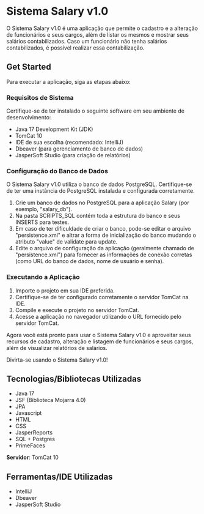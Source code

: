 # Sistema Salary v1.0

O Sistema Salary v1.0 é uma aplicação que permite o cadastro e a alteração de funcionários e seus cargos, além de listar os mesmos e mostrar seus salários contabilizados. Caso um funcionário não tenha salários contabilizados, é possível realizar essa contabilização.

## Get Started

Para executar a aplicação, siga as etapas abaixo:

### Requisitos de Sistema

Certifique-se de ter instalado o seguinte software em seu ambiente de desenvolvimento:

- Java 17 Development Kit (JDK)
- TomCat 10
- IDE de sua escolha (recomendado: IntelliJ)
- Dbeaver (para gerenciamento de banco de dados)
- JasperSoft Studio (para criação de relatórios)

### Configuração do Banco de Dados

O Sistema Salary v1.0 utiliza o banco de dados PostgreSQL. Certifique-se de ter uma instância do PostgreSQL instalada e configurada corretamente.

1. Crie um banco de dados no PostgreSQL para a aplicação Salary (por exemplo, "salary_db").
2. Na pasta SCRIPTS_SQL contém toda a estrutura do banco e seus INSERTS para testes.
3. Em caso de ter dificuldade de criar o banco, pode-se editar o arquivo "persistence.xml" e altrar a forma de inicialização do banco mudando o atributo "value" de validate para update.
4. Edite o arquivo de configuração da aplicação (geralmente chamado de "persistence.xml") para fornecer as informações de conexão corretas (como URL do banco de dados, nome de usuário e senha).

### Executando a Aplicação

1. Importe o projeto em sua IDE preferida.
2. Certifique-se de ter configurado corretamente o servidor TomCat na IDE.
3. Compile e execute o projeto no servidor TomCat.
4. Acesse a aplicação no navegador utilizando o URL fornecido pelo servidor TomCat.

Agora você está pronto para usar o Sistema Salary v1.0 e aproveitar seus recursos de cadastro, alteração e listagem de funcionários e seus cargos, além de visualizar relatórios de salários.

Divirta-se usando o Sistema Salary v1.0!

## Tecnologias/Bibliotecas Utilizadas

- Java 17
- JSF (Biblioteca Mojarra 4.0)
- JPA
- Javascript
- HTML
- CSS
- JasperReports
- SQL + Postgres
- PrimeFaces

**Servidor**: TomCat 10

## Ferramentas/IDE Utilizadas

- IntelliJ
- Dbeaver
- JasperSoft Studio
